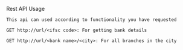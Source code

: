 Rest API Usage

    This api can used according to functionality you have requested

    GET http://url/<ifsc code>: For getting bank details

    GET http://url/<bank name>/<city>: For all branches in the city